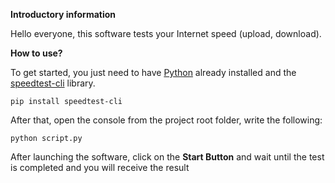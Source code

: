 **Introductory information**

Hello everyone, this software tests your Internet speed (upload, download).

**How to use?**

To get started, you just need to have [Python](https://www.python.org/) already installed and the [speedtest-cli](https://pypi.org/project/speedtest-cli/) library.
```
pip install speedtest-cli
```
After that, open the console from the project root folder, write the following:
```
python script.py
```
After launching the software, click on the **Start Button** and wait until the test is completed and you will receive the result

